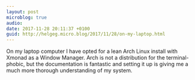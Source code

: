 ```yaml
---
layout: post
microblog: true
audio: 
date: 2017-11-28 20:11:37 +0100
guid: http://helgeg.micro.blog/2017/11/28/on-my-laptop.html
---
```

On my laptop computer I have opted for a lean Arch Linux install with Xmonad as a Window Manager. Arch is not a distribution for the terminal-phobic, but the documentation is fantastic and setting it up is giving me a much more thorough understanding of my system. 
